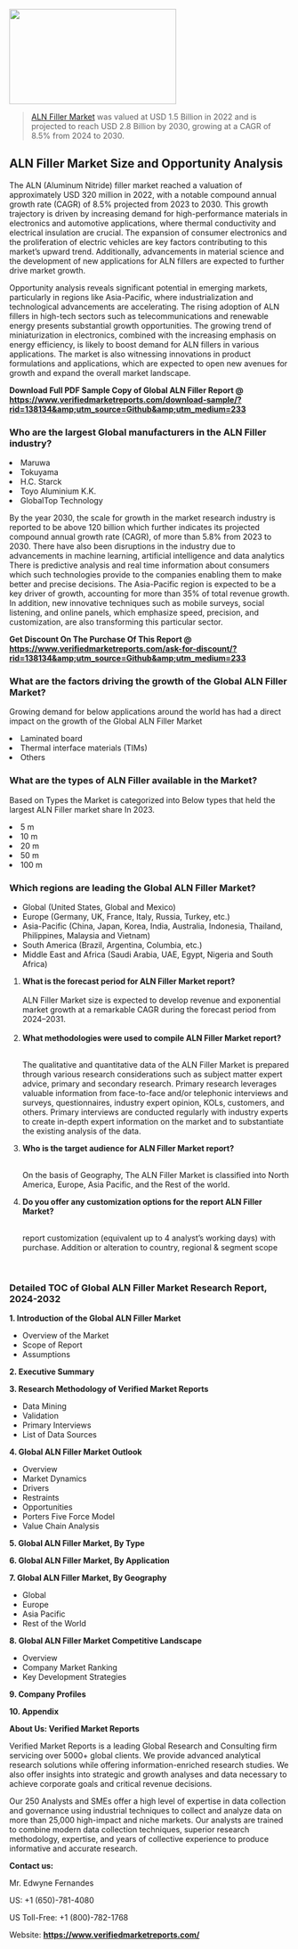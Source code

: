 
<img src="https://ffe5etoiles.com/wp-content/uploads/2024/12/MST1-300x171.png" alt="" width="300" height="171" class="alignnone size-medium wp-image-20088" /><blockquote><p><p><a href="https://www.verifiedmarketreports.com/download-sample/?rid=138134&utm_source=Github&utm_medium=233" target="_blank">ALN Filler Market</a> was valued at USD 1.5 Billion in 2022 and is projected to reach USD 2.8 Billion by 2030, growing at a CAGR of 8.5% from 2024 to 2030.</p></blockquote><p><h2>ALN Filler Market Size and Opportunity Analysis</h2><p>The ALN (Aluminum Nitride) filler market reached a valuation of approximately USD 320 million in 2022, with a notable compound annual growth rate (CAGR) of 8.5% projected from 2023 to 2030. This growth trajectory is driven by increasing demand for high-performance materials in electronics and automotive applications, where thermal conductivity and electrical insulation are crucial. The expansion of consumer electronics and the proliferation of electric vehicles are key factors contributing to this market’s upward trend. Additionally, advancements in material science and the development of new applications for ALN fillers are expected to further drive market growth.</p><p>Opportunity analysis reveals significant potential in emerging markets, particularly in regions like Asia-Pacific, where industrialization and technological advancements are accelerating. The rising adoption of ALN fillers in high-tech sectors such as telecommunications and renewable energy presents substantial growth opportunities. The growing trend of miniaturization in electronics, combined with the increasing emphasis on energy efficiency, is likely to boost demand for ALN fillers in various applications. The market is also witnessing innovations in product formulations and applications, which are expected to open new avenues for growth and expand the overall market landscape.</p></p><p class=""><strong>Download Full PDF Sample Copy of Global ALN Filler Report @ <a href="https://www.verifiedmarketreports.com/download-sample/?rid=138134&amp;utm_source=Github&amp;utm_medium=233" target="_blank">https://www.verifiedmarketreports.com/download-sample/?rid=138134&amp;utm_source=Github&amp;utm_medium=233</a></strong></p><h3 id="" class="">Who are the largest Global manufacturers in the ALN Filler industry?</h3><p><li>Maruwa</li><li> Tokuyama</li><li> H.C. Starck</li><li> Toyo Aluminium K.K.</li><li> GlobalTop Technology</li></p><div class=""><div class="" dir="" data-message-author-role="" data-message-id="" data-message-model-slug=""><div class=""><div class=""><div class=""><div class="" dir="" data-message-author-role="" data-message-id="" data-message-model-slug=""><div class=""><div class=""><p>By the year 2030, the scale for growth in the market research industry is reported to be above 120 billion which further indicates its projected compound annual growth rate (CAGR), of more than 5.8% from 2023 to 2030. There have also been disruptions in the industry due to advancements in machine learning, artificial intelligence and data analytics There is predictive analysis and real time information about consumers which such technologies provide to the companies enabling them to make better and precise decisions. The Asia-Pacific region is expected to be a key driver of growth, accounting for more than 35% of total revenue growth. In addition, new innovative techniques such as mobile surveys, social listening, and online panels, which emphasize speed, precision, and customization, are also transforming this particular sector.</p><p><strong>Get Discount On The Purchase Of This Report @&nbsp; <a href="https://www.verifiedmarketreports.com/ask-for-discount/?rid=138134&amp;utm_source=Github&amp;utm_medium=233" target="_blank">https://www.verifiedmarketreports.com/ask-for-discount/?rid=138134&amp;utm_source=Github&amp;utm_medium=233</a></strong></p></div></div></div></div></div></div></div></div><h3 id="" class="">What are the factors driving the growth of the Global ALN Filler Market?</h3><p id="" class="">Growing demand for below applications around the world has had a direct impact on the growth of the Global ALN Filler Market</p><p id="" class=""><li>Laminated board</li><li> Thermal interface materials (TIMs)</li><li> Others</li></p><h3 id="" class="">What are the types of ALN Filler available in the Market?</h3><p id="" class="">Based on Types the Market is categorized into Below types that held the largest ALN Filler market share In 2023.</p><p id="" class=""><li>5 m</li><li> 10 m</li><li> 20 m</li><li> 50 m</li><li> 100 m</li></p><h3 id="" class="">Which regions are leading the Global ALN Filler Market?</h3><ul><li>Global (United States, Global and Mexico)</li><li>Europe (Germany, UK, France, Italy, Russia, Turkey, etc.)</li><li>Asia-Pacific (China, Japan, Korea, India, Australia, Indonesia, Thailand, Philippines, Malaysia and Vietnam)</li><li>South America (Brazil, Argentina, Columbia, etc.)</li><li>Middle East and Africa (Saudi Arabia, UAE, Egypt, Nigeria and South Africa)</li></ul><p><ol><li><strong>What is the forecast period for ALN Filler Market report?<br /></strong><br /><span data-sheets-root="1" data-sheets-value="{&quot;1&quot;:2,&quot;2&quot;:&quot;XXXX size is expected to develop revenue and exponential market growth at a remarkable CAGR during the forecast period from 2024&ndash;2030.&quot;}" data-sheets-userformat="{&quot;2&quot;:12674,&quot;4&quot;:{&quot;1&quot;:2,&quot;2&quot;:16776960},&quot;10&quot;:2,&quot;11&quot;:0,&quot;15&quot;:&quot;Arial&quot;,&quot;16&quot;:12}">ALN Filler Market size is expected to develop revenue and exponential market growth at a remarkable CAGR during the forecast period from 2024&ndash;2031.</span><br /><br /></li><li><strong>What methodologies were used to compile ALN Filler Market report?<br /><br /></strong><p>The qualitative and quantitative data of the&nbsp;ALN Filler Market is prepared through various research considerations such as subject matter expert advice, primary and secondary research. Primary research leverages valuable information from face-to-face and/or telephonic interviews and surveys, questionnaires, industry expert opinion, KOLs, customers, and others. Primary interviews are conducted regularly with industry experts to create in-depth expert information on the market and to substantiate the existing analysis of the data.&nbsp;</p></li><li><strong>Who is the target audience for ALN Filler Market report?<br /><br /></strong><p>On the basis of Geography, The&nbsp;ALN Filler Market is classified into North America, Europe, Asia Pacific, and the Rest of the world.</p></li><li><strong>Do you offer any customization options for the report ALN Filler Market?<br /><br /></strong><p>report customization (equivalent up to 4 analyst&rsquo;s working days) with purchase. Addition or alteration to country, regional &amp; segment scope</p><p>&nbsp;</p></li></ol></p><h3 id="" class="">Detailed TOC of Global ALN Filler Market Research Report, 2024-2032</h3><p id="" class=""><strong>1. Introduction of the Global ALN Filler Market</strong></p><ul><li>Overview of the Market</li><li>Scope of Report</li><li>Assumptions</li></ul><p id="" class=""><strong>2. Executive Summary</strong></p><p id="" class=""><strong>3. Research Methodology of&nbsp;Verified Market Reports</strong></p><ul><li>Data Mining</li><li>Validation</li><li>Primary Interviews</li><li>List of Data Sources</li></ul><p id="" class=""><strong>4. Global ALN Filler Market Outlook</strong></p><ul><li>Overview</li><li>Market Dynamics</li><li>Drivers</li><li>Restraints</li><li>Opportunities</li><li>Porters Five Force Model</li><li>Value Chain Analysis</li></ul><p id="" class=""><strong>5. Global ALN Filler Market, By&nbsp;Type</strong></p><p id="" class=""><strong>6. Global ALN Filler Market, By Application</strong></p><p id="" class=""><strong>7. Global ALN Filler Market, By Geography</strong></p><ul><li>Global</li><li>Europe</li><li>Asia Pacific</li><li>Rest of the World</li></ul><p id="" class=""><strong>8. Global ALN Filler Market Competitive Landscape</strong></p><ul><li>Overview</li><li>Company Market Ranking</li><li>Key Development Strategies</li></ul><p id="" class=""><strong>9. Company Profiles</strong></p><p id="" class=""><strong>10. Appendix</strong></p><p id="" class=""><strong>About Us: Verified Market Reports</strong></p><p id="" class="">Verified Market Reports is a leading Global Research and Consulting firm servicing over 5000+ global clients. We provide advanced analytical research solutions while offering information-enriched research studies. We also offer insights into strategic and growth analyses and data necessary to achieve corporate goals and critical revenue decisions.</p><p id="" class="">Our 250 Analysts and SMEs offer a high level of expertise in data collection and governance using industrial techniques to collect and analyze data on more than 25,000 high-impact and niche markets. Our analysts are trained to combine modern data collection techniques, superior research methodology, expertise, and years of collective experience to produce informative and accurate research.</p><p id="" class=""><strong>Contact us:</strong></p><p id="" class="">Mr. Edwyne Fernandes</p><p id="" class="">US: +1 (650)-781-4080</p><p id="" class="">US Toll-Free: +1 (800)-782-1768</p><p id="" class="">Website: <a target="" data-test-app-aware-link=""><strong>https://www.verifiedmarketreports.com/</strong></a></p>
